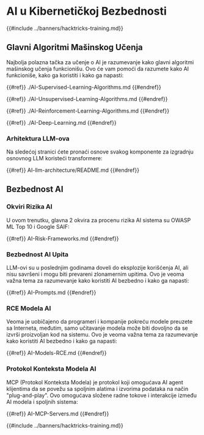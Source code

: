 # AI u Kibernetičkoj Bezbednosti

{{#include ../banners/hacktricks-training.md}}

## Glavni Algoritmi Mašinskog Učenja

Najbolja polazna tačka za učenje o AI je razumevanje kako glavni algoritmi mašinskog učenja funkcionišu. Ovo će vam pomoći da razumete kako AI funkcioniše, kako ga koristiti i kako ga napasti:

{{#ref}}
./AI-Supervised-Learning-Algorithms.md
{{#endref}}

{{#ref}}
./AI-Unsupervised-Learning-Algorithms.md
{{#endref}}

{{#ref}}
./AI-Reinforcement-Learning-Algorithms.md
{{#endref}}

{{#ref}}
./AI-Deep-Learning.md
{{#endref}}

### Arhitektura LLM-ova

Na sledećoj stranici ćete pronaći osnove svakog komponente za izgradnju osnovnog LLM koristeći transformere:

{{#ref}}
AI-llm-architecture/README.md
{{#endref}}

## Bezbednost AI

### Okviri Rizika AI

U ovom trenutku, glavna 2 okvira za procenu rizika AI sistema su OWASP ML Top 10 i Google SAIF:

{{#ref}}
AI-Risk-Frameworks.md
{{#endref}}

### Bezbednost AI Upita

LLM-ovi su u poslednjim godinama doveli do eksplozije korišćenja AI, ali nisu savršeni i mogu biti prevareni zlonamernim upitima. Ovo je veoma važna tema za razumevanje kako koristiti AI bezbedno i kako ga napasti:

{{#ref}}
AI-Prompts.md
{{#endref}}

### RCE Modela AI

Veoma je uobičajeno da programeri i kompanije pokreću modele preuzete sa Interneta, međutim, samo učitavanje modela može biti dovoljno da se izvrši proizvoljan kod na sistemu. Ovo je veoma važna tema za razumevanje kako koristiti AI bezbedno i kako ga napasti:

{{#ref}}
AI-Models-RCE.md
{{#endref}}

### Protokol Konteksta Modela AI

MCP (Protokol Konteksta Modela) je protokol koji omogućava AI agent klijentima da se povežu sa spoljnim alatima i izvorima podataka na način "plug-and-play". Ovo omogućava složene radne tokove i interakcije između AI modela i spoljnih sistema:

{{#ref}}
AI-MCP-Servers.md
{{#endref}}

{{#include ../banners/hacktricks-training.md}}
